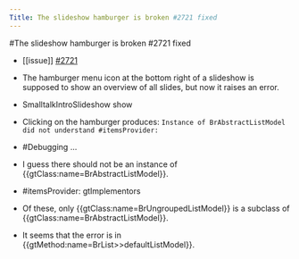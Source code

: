 ---Title: The slideshow hamburger is broken #2721 fixed---#The slideshow hamburger is broken #2721 fixed- [[issue]] [#2721](https://github.com/feenkcom/gtoolkit/issues/2721)- The hamburger menu icon at the bottom right of a slideshow is supposed to show an overview of all slides, but now it raises an error.- SmalltalkIntroSlideshow show- Clicking on the hamburger produces: `Instance of BrAbstractListModel did not understand #itemsProvider:`- #Debugging ...- I  guess there should not be an instance of {{gtClass:name=BrAbstractListModel}}.- #itemsProvider: gtImplementors- Of these, only {{gtClass:name=BrUngroupedListModel}} is a subclass of {{gtClass:name=BrAbstractListModel}}.- It seems that the error is in {{gtMethod:name=BrList>>defaultListModel}}.